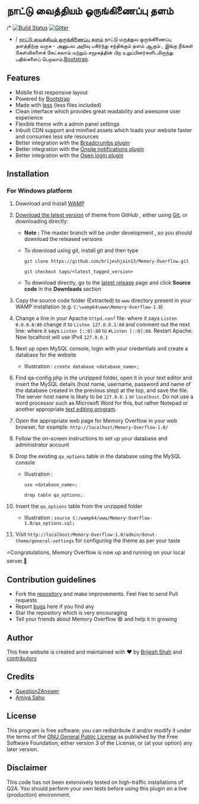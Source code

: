 # நாட்டு வைத்தியம் ஒருங்கிணைப்பு தளம்
/* [![Build Status](https://travis-ci.org/brijeshjain13/Memory-Overflow.svg?branch=master)](https://travis-ci.org/brijeshjain13/Memory-Overflow)
[![Gitter](https://badges.gitter.im/Join%20Chat.svg)](https://gitter.im/memoryoverflow-in/Lobby)
* /
[நாட்டு வைத்தியம் ஒருங்கிணைப்பு தளம்](https://www.memoryoverflow.org/) நாட்டு மருத்துவ ஒருங்கிணைப்பு தளத்திற்கு வருக - அனுபவ அறிவு பகிர்ந்து சந்திக்கும் தளம் ஆகும் , இங்கு நீங்கள் கேள்விகளைக் கேட்கலாம் மற்றும் சமூகத்தின் பிற உறுப்பினர்களிடமிருந்து பதில்களைப் பெறலாம்.[Bootstrap](http://getbootstrap.com/).

## Features

* Mobile first responsive layout
* Powered by [Bootstrap](http://getbootstrap.com/)
* Made with [less](http://lesscss.org/) (less files included)
* Clean interface which provides great readability and awesome user experience
* Flexible theme with a admin panel settings
* Inbuilt CDN support and minified assets which loads your website faster and consumes less site resources
* Better integration with the [Breadcrumbs plugin](https://github.com/amiyasahu/q2a-breadcrumbs)
* Better integration with the [Onsite notifications plugin](https://github.com/q2apro/q2apro-on-site-notifications/)
* Better integration with the [Open login plugin](https://github.com/alixandru/q2a-open-login)

## Installation

### For Windows platform
1. Download and Install [WAMP](http://www.wampserver.com/en/)
2. [Download the latest version](https://github.com/brijeshjain13/Memory-Overflow/releases) of theme from GitHub , either using [Git](https://git-scm.com/), or downloading directly:
     
     - **Note :** The master branch will be under development , so you should download the released versions
     - To download using git, install git and then type 
     
          `git clone https://github.com/brijeshjain13/Memory-Overflow.git` 

          `git checkout tags/<latest_tagged_version>`
          
     - To download directly, go to the [latest release](https://github.com/brijeshjain13/Memory-Overflow/releases) page and click **Source code** in the **Downloads** section
3. Copy the source code folder (Extracted) to `www` directory present in your WAMP installation (e.g. `C:\wamp64\www\Memory-Overflow-1.0`)
4. Change a line in your Apache `httpd.conf` file: where it says `Listen 0.0.0.0:80` change it to `Listen 127.0.0.1:80` and comment out the next line: where it says `Listen [::0]:80` to `#Listen [::0]:80`. Restart Apache. Now localhost will use IPv4 `127.0.0.1`
5. Next up open MySQL console, login with your credentials and create a database for the website
     - Illustration : `create database <database_name>;`
6. Find qa-config.php in the unzipped folder, open it in your text editor and insert the MySQL details (host name, username, password and name of the database created in the previous step) at the top, and save the file. The server host name is likely to be `127.0.0.1` or `localhost`. Do not use a word processor such as Microsoft Word for this, but rather Notepad or another appropriate [text editing program](https://en.wikipedia.org/wiki/List_of_text_editors).
7. Open the appropriate web page for Memory Overflow in your web browser, for example:
     `http://localhost/Memory-Overflow-1.0/`
8. Follow the on-screen instructions to set up your database and administrator account
9. Drop the existing `qa_options` table in the database using the MySQL console
     - Illustration : 
     
          `use <database_name>;` 

          `drop table qa_options;`
               
10. Insert the `qa_options` table from the unzipped folder
     - Illustration : `source C:/wamp64/www/Memory-Overflow-1.0/qa_options.sql;`
11. Visit `http://localhost/Memory-Overflow-1.0/admin/donut-theme/general-settings` for configuring the theme as per your taste

:star:Congratulations, Memory Overflow is now up and running on your local server.:clap:

## Contribution guidelines

* Fork the [repository](https://github.com/brijeshjain13/Memory-Overflow) and make improvements. Feel free to send Pull requests
* Report [bugs](https://github.com/brijeshjain13/Memory-Overflow/issues) here if you find any
* Star the repository which is very encouraging
* Tell your friends about Memory Overflow :smile: and help it in growing

## Author

This free website is created and maintained with :heart: by [Brijesh Shah](https://github.com/brijeshjain13) and [contributors](https://github.com/brijeshjain13/Memory-Overflow/graphs/contributors)

## Credits

* [Question2Answer](http://www.question2answer.org/)
* [Amiya Sahu](https://github.com/amiyasahu)

## License

This program is free software; you can redistribute it and/or modify it under the terms of the [GNU General Public License](https://github.com/brijeshjain13/Memory-Overflow/blob/master/LICENSE) as published by the Free Software Foundation; either version 3 of the License, or (at your option) any later version.

## Disclaimer
This code has not been extensively tested on high-traffic installations of Q2A. You should perform your own tests before using this plugin on a live (production) environment.
